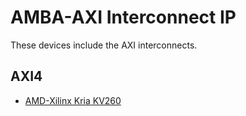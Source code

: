 # AMBA-AXI Interconnect IP

These devices include the AXI interconnects.

## AXI4
- [AMD-Xilinx Kria KV260](/boards/AMD-Xilinx/Kria-KV260.md)
